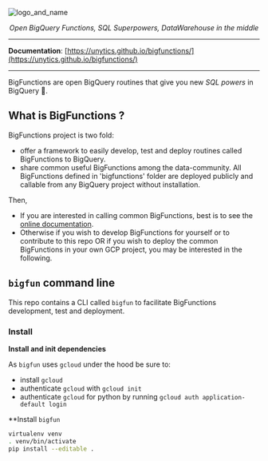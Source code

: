 ![logo_and_name](https://user-images.githubusercontent.com/111615732/186508787-6af04ed0-4750-4c49-926a-eacfd4a3dfbb.png)
<p align="center">
    <em>Open BigQuery Functions, SQL Superpowers, DataWarehouse in the middle</em>
</p>

---

**Documentation**: <a href="https://unytics.github.io/bigfunctions/" target="_blank">[https://unytics.github.io/bigfunctions/](https://unytics.github.io/bigfunctions/)</a>

---

BigFunctions are open BigQuery routines that give you new *SQL powers* in BigQuery 💪.


## What is BigFunctions ?

BigFunctions project is two fold:

- offer a framework to easily develop, test and deploy routines called BigFunctions to BigQuery.
- share common useful BigFunctions among the data-community. All BigFunctions defined in 'bigfunctions' folder are deployed publicly and callable from any BigQuery project without installation.

Then,

- If you are interested in calling common BigFunctions, best is to see the [online documentation](https://unytics.github.io/bigfunctions/).
- Otherwise if you wish to develop BigFunctions for yourself or to contribute to this repo OR if you wish to deploy the common BigFunctions in your own GCP project, you may be interested in the following.


## `bigfun` command line

This repo contains a CLI called `bigfun` to facilitate BigFunctions development, test and deployment. 


### Install


**Install and init dependencies**

As `bigfun` uses `gcloud` under the hood be sure to: 

- install `gcloud`
- authenticate `gcloud` with `gcloud init`
- authenticate `gcloud` for python by running `gcloud auth application-default login`



**Install `bigfun`

```sh
virtualenv venv
. venv/bin/activate
pip install --editable .
```


